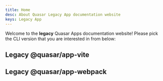 ```yaml
---
title: Home
desc: About Quasar Legacy App documentation website
keys: Legacy App
---
```


Welcome to the **legacy** Quasar Apps documentation website! Please pick the CLI version that you are interested in from below:

## Legacy @quasar/app-vite
<q-btn label="@quasar/app-vite v1" to="/quasar-cli-vite-v1" icon-right="launch" />

## Legacy @quasar/app-webpack
<q-btn label="@quasar/app-webpack v3" to="/quasar-cli-webpack-v3" icon-right="launch" />
